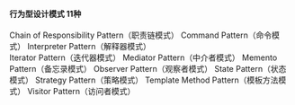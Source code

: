 #### 行为型设计模式 11种
Chain of Responsibility Pattern（职责链模式）
Command Pattern（命令模式）
Interpreter Pattern（解释器模式）   
Iterator Pattern（迭代器模式）
Mediator Pattern（中介者模式）
Memento Pattern（备忘录模式）
Observer Pattern（观察者模式）
State Pattern（状态模式）
Strategy Pattern（策略模式）
Template Method Pattern（模板方法模式）
Visitor Pattern（访问者模式）